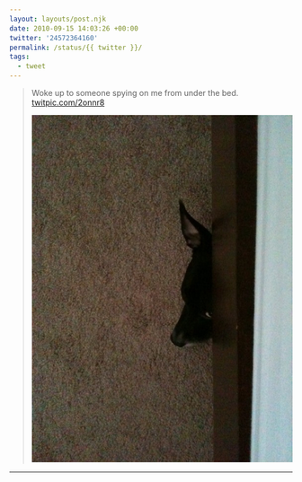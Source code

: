 ```yaml
---
layout: layouts/post.njk
date: 2010-09-15 14:03:26 +00:00
twitter: '24572364160'
permalink: /status/{{ twitter }}/
tags: 
  - tweet
---
```


> Woke up to someone spying on me from under the bed. [twitpic.com/2onnr8](http://twitpic.com/2onnr8)
> 
> ![small dog peeking out from under the bed](/img/162347012.jpg)

---
